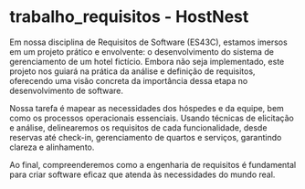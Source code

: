 # trabalho_requisitos - HostNest

Em nossa disciplina de Requisitos de Software (ES43C), estamos imersos em um projeto prático e envolvente: o desenvolvimento do sistema de gerenciamento de um hotel fictício. Embora não seja implementado, este projeto nos guiará na prática da análise e definição de requisitos, oferecendo uma visão concreta da importância dessa etapa no desenvolvimento de software.

Nossa tarefa é mapear as necessidades dos hóspedes e da equipe, bem como os processos operacionais essenciais. Usando técnicas de elicitação e análise, delinearemos os requisitos de cada funcionalidade, desde reservas até check-in, gerenciamento de quartos e serviços, garantindo clareza e alinhamento.

Ao final, compreenderemos como a engenharia de requisitos é fundamental para criar software eficaz que atenda às necessidades do mundo real.
